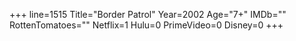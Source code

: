 +++
line=1515
Title="Border Patrol"
Year=2002
Age="7+"
IMDb=""
RottenTomatoes=""
Netflix=1
Hulu=0
PrimeVideo=0
Disney=0
+++

